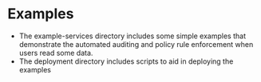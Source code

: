 # Examples


- The example-services directory includes some simple examples that demonstrate the automated auditing and policy rule enforcement when users read some data.
- The deployment directory includes scripts to aid in deploying the examples